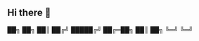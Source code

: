 ## Hi there 👋


<!-- **Muhammad Kevin** is a ✨ _special_ ✨ repository because its `README.md` (this file) appears on your GitHub profile.

Here are some ideas to get you started: -->

<!-- 
- 🔭 I’m currently working on SMA Wahidiyah
- 🌱 I’m currently learning Machine Learning
- 👯 I’m looking to collaborate on ...
- 🤔 I’m looking for help with ...
- 💬 Ask me about ...
- 📫 How to reach me: ...
- 😄 Pronouns: ...
- ⚡ Fun fact: ... -->
  ██╗  ██╗
  ██║ ██╔╝
  █████╔╝ 
  ██╔═██╗ 
  ██║  ██╗
  ╚═╝  ╚═╝